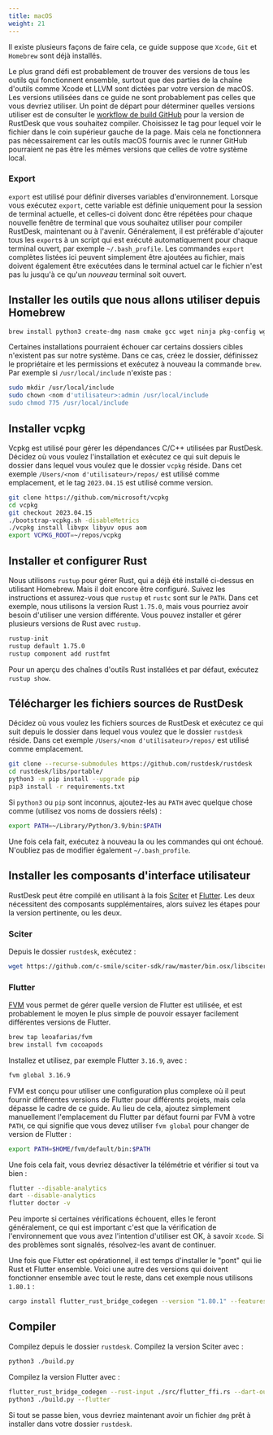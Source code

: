 ```yaml
---
title: macOS
weight: 21
---
```


Il existe plusieurs façons de faire cela, ce guide suppose que `Xcode`, `Git` et `Homebrew` sont déjà installés.

Le plus grand défi est probablement de trouver des versions de tous les outils qui fonctionnent ensemble, surtout que des parties de la chaîne d'outils comme Xcode et LLVM sont dictées par votre version de macOS. Les versions utilisées dans ce guide ne sont probablement pas celles que vous devriez utiliser. Un point de départ pour déterminer quelles versions utiliser est de consulter le [workflow de build GitHub](https://github.com/rustdesk/rustdesk/blob/master/.github/workflows/flutter-build.yml) pour la version de RustDesk que vous souhaitez compiler. Choisissez le tag pour lequel voir le fichier dans le coin supérieur gauche de la page. Mais cela ne fonctionnera pas nécessairement car les outils macOS fournis avec le runner GitHub pourraient ne pas être les mêmes versions que celles de votre système local.

### Export
`export` est utilisé pour définir diverses variables d'environnement. Lorsque vous exécutez `export`, cette variable est définie uniquement pour la session de terminal actuelle, et celles-ci doivent donc être répétées pour chaque nouvelle fenêtre de terminal que vous souhaitez utiliser pour compiler RustDesk, maintenant ou à l'avenir. Généralement, il est préférable d'ajouter tous les `export`s à un script qui est exécuté automatiquement pour chaque terminal ouvert, par exemple `~/.bash_profile`. Les commandes `export` complètes listées ici peuvent simplement être ajoutées au fichier, mais doivent également être exécutées dans le terminal actuel car le fichier n'est pas lu jusqu'à ce qu'un *nouveau* terminal soit ouvert.

## Installer les outils que nous allons utiliser depuis Homebrew

```sh
brew install python3 create-dmg nasm cmake gcc wget ninja pkg-config wget rustup
```

Certaines installations pourraient échouer car certains dossiers cibles n'existent pas sur notre système. Dans ce cas, créez le dossier, définissez le propriétaire et les permissions et exécutez à nouveau la commande `brew`. Par exemple si `/usr/local/include` n'existe pas :
```sh
sudo mkdir /usr/local/include
sudo chown <nom d'utilisateur>:admin /usr/local/include
sudo chmod 775 /usr/local/include
```

## Installer vcpkg
Vcpkg est utilisé pour gérer les dépendances C/C++ utilisées par RustDesk. Décidez où vous voulez l'installation et exécutez ce qui suit depuis le dossier dans lequel vous voulez que le dossier `vcpkg` réside. Dans cet exemple `/Users/<nom d'utilisateur>/repos/` est utilisé comme emplacement, et le tag `2023.04.15` est utilisé comme version.

```sh
git clone https://github.com/microsoft/vcpkg
cd vcpkg
git checkout 2023.04.15
./bootstrap-vcpkg.sh -disableMetrics
./vcpkg install libvpx libyuv opus aom
export VCPKG_ROOT=~/repos/vcpkg
```

## Installer et configurer Rust
Nous utilisons `rustup` pour gérer Rust, qui a déjà été installé ci-dessus en utilisant Homebrew. Mais il doit encore être configuré. Suivez les instructions et assurez-vous que `rustup` et `rustc` sont sur le `PATH`. Dans cet exemple, nous utilisons la version Rust `1.75.0`, mais vous pourriez avoir besoin d'utiliser une version différente. Vous pouvez installer et gérer plusieurs versions de Rust avec `rustup`.

```sh
rustup-init
rustup default 1.75.0
rustup component add rustfmt
```
Pour un aperçu des chaînes d'outils Rust installées et par défaut, exécutez `rustup show`.

## Télécharger les fichiers sources de RustDesk

Décidez où vous voulez les fichiers sources de RustDesk et exécutez ce qui suit depuis le dossier dans lequel vous voulez que le dossier `rustdesk` réside. Dans cet exemple `/Users/<nom d'utilisateur>/repos/` est utilisé comme emplacement.

```sh
git clone --recurse-submodules https://github.com/rustdesk/rustdesk
cd rustdesk/libs/portable/
python3 -m pip install --upgrade pip
pip3 install -r requirements.txt
```

Si `python3` ou `pip` sont inconnus, ajoutez-les au `PATH` avec quelque chose comme (utilisez vos noms de dossiers réels) :
```sh
export PATH=~/Library/Python/3.9/bin:$PATH
```
Une fois cela fait, exécutez à nouveau la ou les commandes qui ont échoué. N'oubliez pas de modifier également `~/.bash_profile`.

## Installer les composants d'interface utilisateur
RustDesk peut être compilé en utilisant à la fois [Sciter](https://sciter.com/) et [Flutter](https://flutter.dev/). Les deux nécessitent des composants supplémentaires, alors suivez les étapes pour la version pertinente, ou les deux.

### Sciter

Depuis le dossier `rustdesk`, exécutez :
```sh
wget https://github.com/c-smile/sciter-sdk/raw/master/bin.osx/libsciter.dylib
```

### Flutter

[FVM](https://fvm.app/) vous permet de gérer quelle version de Flutter est utilisée, et est probablement le moyen le plus simple de pouvoir essayer facilement différentes versions de Flutter.

```sh
brew tap leoafarias/fvm
brew install fvm cocoapods
```
Installez et utilisez, par exemple Flutter `3.16.9`, avec :

```sh
fvm global 3.16.9
```
FVM est conçu pour utiliser une configuration plus complexe où il peut fournir différentes versions de Flutter pour différents projets, mais cela dépasse le cadre de ce guide. Au lieu de cela, ajoutez simplement manuellement l'emplacement du Flutter par défaut fourni par FVM à votre `PATH`, ce qui signifie que vous devez utiliser `fvm global` pour changer de version de Flutter :

```sh
export PATH=$HOME/fvm/default/bin:$PATH
```

Une fois cela fait, vous devriez désactiver la télémétrie et vérifier si tout va bien :

```sh
flutter --disable-analytics
dart --disable-analytics
flutter doctor -v
```
Peu importe si certaines vérifications échouent, elles le feront généralement, ce qui est important c'est que la vérification de l'environnement que vous avez l'intention d'utiliser est OK, à savoir `Xcode`. Si des problèmes sont signalés, résolvez-les avant de continuer.

Une fois que Flutter est opérationnel, il est temps d'installer le "pont" qui lie Rust et Flutter ensemble. Voici une autre des versions qui doivent fonctionner ensemble avec tout le reste, dans cet exemple nous utilisons `1.80.1` :

```sh
cargo install flutter_rust_bridge_codegen --version "1.80.1" --features "uuid"
```

## Compiler

Compilez depuis le dossier `rustdesk`. Compilez la version Sciter avec :

```sh
python3 ./build.py
```

Compilez la version Flutter avec :
```sh
flutter_rust_bridge_codegen --rust-input ./src/flutter_ffi.rs --dart-output ./flutter/lib/generated_bridge.dart --c-output ./flutter/macos/Runner/bridge_generated.h
python3 ./build.py --flutter
```
Si tout se passe bien, vous devriez maintenant avoir un fichier `dmg` prêt à installer dans votre dossier `rustdesk`.